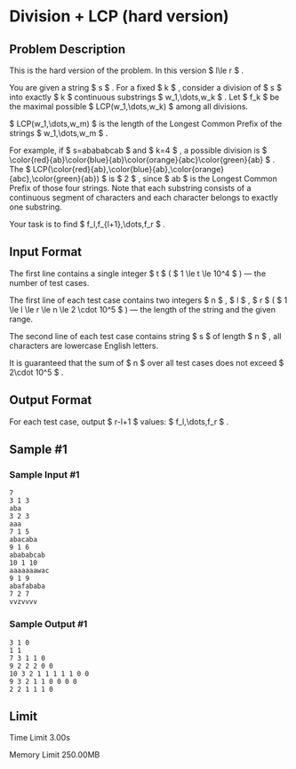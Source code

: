 # Division + LCP (hard version)

## Problem Description

This is the hard version of the problem. In this version $ l\le r $ .

You are given a string $ s $ . For a fixed $ k $ , consider a division of $ s $ into exactly $ k $ continuous substrings $ w_1,\dots,w_k $ . Let $ f_k $ be the maximal possible $ LCP(w_1,\dots,w_k) $ among all divisions.

 $ LCP(w_1,\dots,w_m) $ is the length of the Longest Common Prefix of the strings $ w_1,\dots,w_m $ .

For example, if $ s=abababcab $ and $ k=4 $ , a possible division is $ \color{red}{ab}\color{blue}{ab}\color{orange}{abc}\color{green}{ab} $ . The $ LCP(\color{red}{ab},\color{blue}{ab},\color{orange}{abc},\color{green}{ab}) $ is $ 2 $ , since $ ab $ is the Longest Common Prefix of those four strings. Note that each substring consists of a continuous segment of characters and each character belongs to exactly one substring.

Your task is to find $ f_l,f_{l+1},\dots,f_r $ .

## Input Format

The first line contains a single integer $ t $ ( $ 1 \le t \le 10^4 $ ) — the number of test cases.

The first line of each test case contains two integers $ n $ , $ l $ , $ r $ ( $ 1 \le l \le r \le n \le 2 \cdot 10^5 $ ) — the length of the string and the given range.

The second line of each test case contains string $ s $ of length $ n $ , all characters are lowercase English letters.

It is guaranteed that the sum of $ n $ over all test cases does not exceed $ 2\cdot 10^5 $ .

## Output Format

For each test case, output $ r-l+1 $ values: $ f_l,\dots,f_r $ .

## Sample #1

### Sample Input #1

```
7
3 1 3
aba
3 2 3
aaa
7 1 5
abacaba
9 1 6
abababcab
10 1 10
aaaaaaawac
9 1 9
abafababa
7 2 7
vvzvvvv
```

### Sample Output #1

```
3 1 0 
1 1 
7 3 1 1 0 
9 2 2 2 0 0 
10 3 2 1 1 1 1 1 0 0 
9 3 2 1 1 0 0 0 0 
2 2 1 1 1 0
```

## Limit



Time Limit
3.00s

Memory Limit
250.00MB